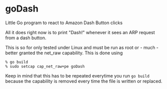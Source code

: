 # goDash
Little Go program to react to Amazon Dash Button clicks

All it does right now is to print "Dash!" whenever it sees an ARP request from a
dash button.

This is so for only tested under Linux and must be run as root or - much -
better granted the net_raw capability.  This is done using

```
% go build
% sudo setcap cap_net_raw+pe goDash
```

Keep in mind that this has to be repeated everytime you run `go build` because
the capability is removed every time the file is written or replaced.
